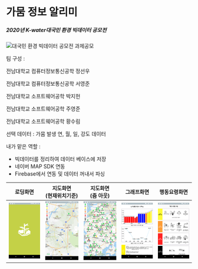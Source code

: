 # 가뭄 정보 알리미

##### 2020년 K-water대국민 환경 빅데이터 공모전

![대국민 환경 빅데이터 공모전 과제공모](https://www.water.or.kr/images/egovframework/renewal/main/bigData_20200626.jpg)

팀 구성 : 

전남대학교 컴퓨터정보통신공학 정선우

전남대학교 컴퓨터정보통신공학 서영준

전남대학교 소프트웨어공학 박지헌

전남대학교 소프트웨어공학 주영준

전남대학교 소프트웨어공학 황수림



선택 데이터 : 가뭄 발생 연, 월, 일, 강도 데이터 



내가 맡은 역할 :

* 빅데이터를 정리하여 데이터 베이스에 저장
* 네이버 MAP SDK 연동
* Firebase에서 연동 및 데이터 꺼내서 파싱



| 로딩화면                                                     | 지도화면<br>(현재위치기준)                                 | 지도화면<br>(줌 아웃)                                      | 그래프화면                                                 | 행동요령화면                                               |
| ------------------------------------------------------------ | ---------------------------------------------------------- | ---------------------------------------------------------- | ---------------------------------------------------------- | ---------------------------------------------------------- |
| <img src="보고서\Screenshot_1627023957.png" alt="Screenshot_1627023957" /> | ![Screenshot_1627023965](보고서\Screenshot_1627023965.png) | ![Screenshot_1627023971](보고서\Screenshot_1627023971.png) | ![Screenshot_1627023978](보고서\Screenshot_1627023978.png) | ![Screenshot_1627023988](보고서\Screenshot_1627023988.png) |

